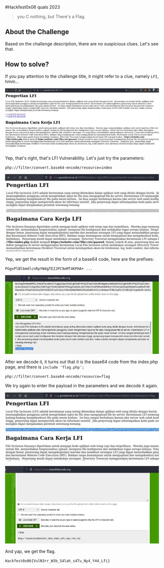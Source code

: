 #Hackfest0x06 quals 2023
> you C nothing, but There's a Flag.

## About the Challenge
Based on the challenge description, there are no suspicious clues. Let's see that.

## How to solve?
If you pay attention to the challenge title, it might refer to a clue, namely `LFI`, hmm...

![img1](images/img1.png)

Yep, that's right, that's LFI Vulnerability. Let's just try the parameters:

```
php://filter/convert.base64-encode/resource=index
```

![img2](images/img2.png)

Yep, we get the result in the form of a base64 code, here are the prefixes:
```
PGgxPlBlbmdlcnRpYW4gTEZJPC9oMT4KPHA+ ...
```

![img3](images/img3.png)

After we decode it, it turns out that it is the base64 code from the index.php page, and there is `include 'flag.php';`

```
php://filter/convert.base64-encode/resource=flag
```
We try again to enter the payload in the parameters and we decode it again.

![img4](images/img4.png)

![flag](images/flag.png)

And yap, we get the flag.

```
Hackfest0x06{VulN3rr_W3b_S4lah_s4Tu_Ny4_Y44_Lfi}
```
